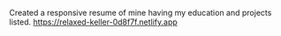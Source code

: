 Created a responsive resume of mine having my education and projects listed.
https://relaxed-keller-0d8f7f.netlify.app

